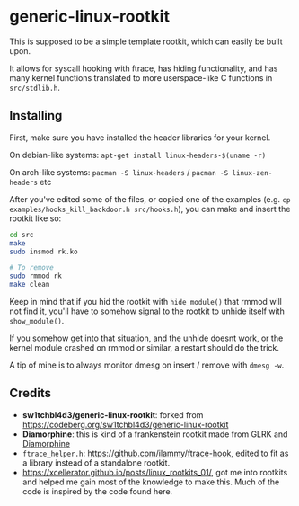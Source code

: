 # generic-linux-rootkit

This is supposed to be a simple template rootkit, which can easily be built upon.

It allows for syscall hooking with ftrace, has hiding functionality, and has many kernel functions translated to more userspace-like C functions in `src/stdlib.h`.

## Installing

First, make sure you have installed the header libraries for your kernel.

On debian-like systems: `apt-get install linux-headers-$(uname -r)`

On arch-like systems: `pacman -S linux-headers` / `pacman -S linux-zen-headers` etc

After you've edited some of the files, or copied one of the examples (e.g. `cp examples/hooks_kill_backdoor.h src/hooks.h`), you can make and insert the rootkit like so:

```sh
cd src
make
sudo insmod rk.ko

# To remove
sudo rmmod rk
make clean
```

Keep in mind that if you hid the rootkit with `hide_module()` that rmmod will not find it, you'll have to somehow signal to the rootkit to unhide itself with `show_module()`.

If you somehow get into that situation, and the unhide doesnt work, or the kernel module crashed on rmmod or similar, a restart should do the trick.

A tip of mine is to always monitor dmesg on insert / remove with `dmesg -w`.

## Credits
- **sw1tchbl4d3/generic-linux-rootkit**: forked from https://codeberg.org/sw1tchbl4d3/generic-linux-rootkit
- **Diamorphine**: this is kind of a frankenstein rootkit made from GLRK and [Diamorphine](https://github.com/m0nad/Diamorphine)
- `ftrace_helper.h`: https://github.com/ilammy/ftrace-hook, edited to fit as a library instead of a standalone rootkit.
- https://xcellerator.github.io/posts/linux_rootkits_01/, got me into rootkits and helped me gain most of the knowledge to make this. Much of the code is inspired by the code found here.
